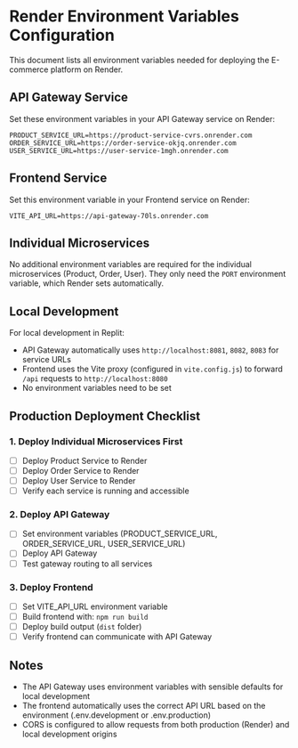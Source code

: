 # Render Environment Variables Configuration

This document lists all environment variables needed for deploying the E-commerce platform on Render.

## API Gateway Service

Set these environment variables in your API Gateway service on Render:

```
PRODUCT_SERVICE_URL=https://product-service-cvrs.onrender.com
ORDER_SERVICE_URL=https://order-service-okjq.onrender.com
USER_SERVICE_URL=https://user-service-1mgh.onrender.com
```

## Frontend Service

Set this environment variable in your Frontend service on Render:

```
VITE_API_URL=https://api-gateway-70ls.onrender.com
```

## Individual Microservices

No additional environment variables are required for the individual microservices (Product, Order, User).
They only need the `PORT` environment variable, which Render sets automatically.

## Local Development

For local development in Replit:
- API Gateway automatically uses `http://localhost:8081`, `8082`, `8083` for service URLs
- Frontend uses the Vite proxy (configured in `vite.config.js`) to forward `/api` requests to `http://localhost:8080`
- No environment variables need to be set

## Production Deployment Checklist

### 1. Deploy Individual Microservices First
- [ ] Deploy Product Service to Render
- [ ] Deploy Order Service to Render  
- [ ] Deploy User Service to Render
- [ ] Verify each service is running and accessible

### 2. Deploy API Gateway
- [ ] Set environment variables (PRODUCT_SERVICE_URL, ORDER_SERVICE_URL, USER_SERVICE_URL)
- [ ] Deploy API Gateway
- [ ] Test gateway routing to all services

### 3. Deploy Frontend
- [ ] Set VITE_API_URL environment variable
- [ ] Build frontend with: `npm run build`
- [ ] Deploy build output (`dist` folder)
- [ ] Verify frontend can communicate with API Gateway

## Notes

- The API Gateway uses environment variables with sensible defaults for local development
- The frontend automatically uses the correct API URL based on the environment (.env.development or .env.production)
- CORS is configured to allow requests from both production (Render) and local development origins
